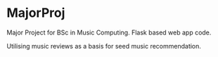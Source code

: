 # MajorProj

Major Project for BSc in Music Computing. Flask based web app code.

Utilising music reviews as a basis for seed music recommendation.
